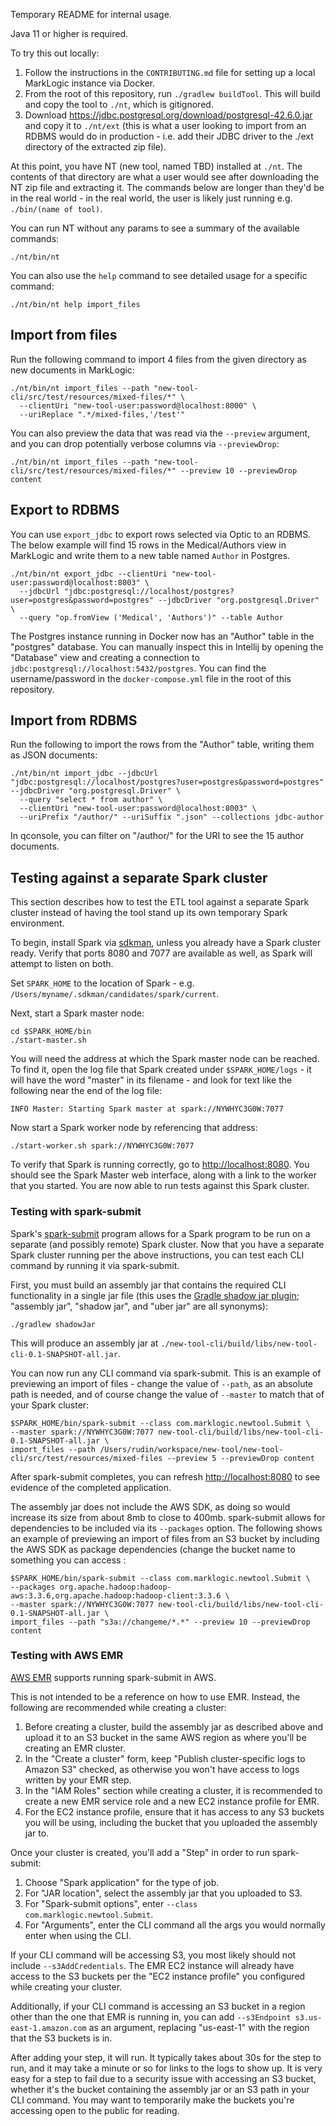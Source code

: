 Temporary README for internal usage.

Java 11 or higher is required.

To try this out locally:

1. Follow the instructions in the `CONTRIBUTING.md` file for setting up a local MarkLogic instance via Docker.
2. From the root of this repository, run `./gradlew buildTool`. This will build and copy the tool to `./nt`, which is
   gitignored.
3. Download https://jdbc.postgresql.org/download/postgresql-42.6.0.jar and copy it to `./nt/ext`
   (this is what a user looking to import from an RDBMS would do in production - i.e. add their JDBC driver to the
   ./ext directory of the extracted zip file).

At this point, you have NT (new tool, named TBD) installed at `./nt`. The contents of that
directory are what a user would see after downloading the NT zip file and extracting it. The commands below are
longer than they'd be in the real world - in the real world, the user is likely just running e.g.
`./bin/(name of tool)`.

You can run NT without any params to see a summary of the available commands:

    ./nt/bin/nt

You can also use the `help` command to see detailed usage for a specific command:

    ./nt/bin/nt help import_files

## Import from files

Run the following command to import 4 files from the given directory as new documents in MarkLogic:

```
./nt/bin/nt import_files --path "new-tool-cli/src/test/resources/mixed-files/*" \
  --clientUri "new-tool-user:password@localhost:8000" \
  --uriReplace ".*/mixed-files,'/test'"
```

You can also preview the data that was read via the `--preview` argument, and you can drop potentially verbose columns
via `--previewDrop`:

```
./nt/bin/nt import_files --path "new-tool-cli/src/test/resources/mixed-files/*" --preview 10 --previewDrop content
```

## Export to RDBMS

You can use `export_jdbc` to export rows selected via Optic to an RDBMS. The below example will find 15 rows in the
Medical/Authors view in MarkLogic and write them to a new table named `Author` in Postgres.

```
./nt/bin/nt export_jdbc --clientUri "new-tool-user:password@localhost:8003" \
  --jdbcUrl "jdbc:postgresql://localhost/postgres?user=postgres&password=postgres" --jdbcDriver "org.postgresql.Driver" \
  --query "op.fromView ('Medical', 'Authors')" --table Author 
```

The Postgres instance running in Docker now has an "Author" table in the "postgres" database. You can manually inspect
this in Intellij by opening the "Database" view and creating a connection to
`jdbc:postgresql://localhost:5432/postgres`. You can find the username/password in the `docker-compose.yml` file in
the root of this repository.

## Import from RDBMS

Run the following to import the rows from the "Author" table, writing them as JSON documents:

```
./nt/bin/nt import_jdbc --jdbcUrl "jdbc:postgresql://localhost/postgres?user=postgres&password=postgres" --jdbcDriver "org.postgresql.Driver" \
  --query "select * from author" \
  --clientUri "new-tool-user:password@localhost:8003" \
  --uriPrefix "/author/" --uriSuffix ".json" --collections jdbc-author
```

In qconsole, you can filter on "/author/" for the URI to see the 15 author documents.

## Testing against a separate Spark cluster

This section describes how to test the ETL tool against a separate Spark cluster instead of having the tool stand up
its own temporary Spark environment. 

To begin, install Spark via [sdkman](https://sdkman.io/sdks#spark), unless you already have a Spark cluster ready.
Verify that ports 8080 and 7077 are available as well, as Spark will attempt to listen on both.

Set `SPARK_HOME` to the location of Spark - e.g. `/Users/myname/.sdkman/candidates/spark/current`. 

Next, start a Spark master node:

    cd $SPARK_HOME/bin
    ./start-master.sh

You will need the address at which the Spark master node can be reached. To find it, open the log file that Spark 
created under `$SPARK_HOME/logs` - it will have the word "master" in its filename - and look for text like the following
near the end of the log file:

    INFO Master: Starting Spark master at spark://NYWHYC3G0W:7077

Now start a Spark worker node by referencing that address:

    ./start-worker.sh spark://NYWHYC3G0W:7077

To verify that Spark is running correctly, go to <http://localhost:8080>. You should see the Spark Master web interface,
along with a link to the worker that you started. You are now able to run tests against this Spark cluster.

### Testing with spark-submit

Spark's [spark-submit](https://spark.apache.org/docs/latest/submitting-applications.html) program allows for a Spark 
program to be run on a separate (and possibly remote) Spark cluster. Now that you have a separate Spark cluster running
per the above instructions, you can test each CLI command by running it via spark-submit.

First, you must build an assembly jar that contains the required CLI functionality in a single jar file (this uses
the [Gradle shadow jar plugin](https://imperceptiblethoughts.com/shadow/); "assembly jar", "shadow jar", and "uber jar"
are all synonyms):

    ./gradlew shadowJar

This will produce an assembly jar at `./new-tool-cli/build/libs/new-tool-cli-0.1-SNAPSHOT-all.jar`. 

You can now run any CLI command via spark-submit. This is an example of previewing an import of files - change the value
of `--path`, as an absolute path is needed, and of course change the value of `--master` to match that of your Spark
cluster:

```
$SPARK_HOME/bin/spark-submit --class com.marklogic.newtool.Submit \
--master spark://NYWHYC3G0W:7077 new-tool-cli/build/libs/new-tool-cli-0.1-SNAPSHOT-all.jar \
import_files --path /Users/rudin/workspace/new-tool/new-tool-cli/src/test/resources/mixed-files --preview 5 --previewDrop content
```

After spark-submit completes, you can refresh <http://localhost:8080> to see evidence of the completed application.

The assembly jar does not include the AWS SDK, as doing so would increase its size from about 8mb to close to 400mb. 
spark-submit allows for dependencies to be included via its `--packages` option. The following shows an example of 
previewing an import of files from an S3 bucket by including the AWS SDK as package dependencies (change the bucket name
to something you can access :

```
$SPARK_HOME/bin/spark-submit --class com.marklogic.newtool.Submit \
--packages org.apache.hadoop:hadoop-aws:3.3.6,org.apache.hadoop:hadoop-client:3.3.6 \
--master spark://NYWHYC3G0W:7077 new-tool-cli/build/libs/new-tool-cli-0.1-SNAPSHOT-all.jar \
import_files --path "s3a://changeme/*.*" --preview 10 --previewDrop content
```

### Testing with AWS EMR

[AWS EMR](https://docs.aws.amazon.com/emr/) supports running spark-submit in AWS. 

This is not intended to be a reference on how to use EMR. Instead, the following are recommended while creating a 
cluster:

1. Before creating a cluster, build the assembly jar as described above and upload it to an S3 bucket in the same
AWS region as where you'll be creating an EMR cluster.
2. In the "Create a cluster" form, keep "Publish cluster-specific logs to Amazon S3" checked, as otherwise you won't 
have access to logs written by your EMR step.
3. In the "IAM Roles" section while creating a cluster, it is recommended to create a new EMR service role and 
a new EC2 instance profile for EMR. 
4. For the EC2 instance profile, ensure that it has access to any S3 buckets you will be using, including the bucket
that you uploaded the assembly jar to. 

Once your cluster is created, you'll add a "Step" in order to run spark-submit:

1. Choose "Spark application" for the type of job.
2. For "JAR location", select the assembly jar that you uploaded to S3.
3. For "Spark-submit options", enter `--class com.marklogic.newtool.Submit`.
4. For "Arguments", enter the CLI command all the args you would normally enter when using the CLI.

If your CLI command will be accessing S3, you most likely should not include `--s3AddCredentials`. The EMR EC2 instance
will already have access to the S3 buckets per the "EC2 instance profile" you configured while creating your cluster. 

Additionally, if your CLI command is accessing an S3 bucket in a region other than the one that EMR is running in, 
you can add `--s3Endpoint s3.us-east-1.amazon.com` as an argument, replacing "us-east-1" with the region that the
S3 buckets is in.

After adding your step, it will run. It typically takes about 30s for the step to run, and it may take a minute or so
for links to the logs to show up. It is very easy for a step to fail due to a security issue with accessing an S3 
bucket, whether it's the bucket containing the assembly jar or an S3 path in your CLI command. You may want to 
temporarily make the buckets you're accessing open to the public for reading.

